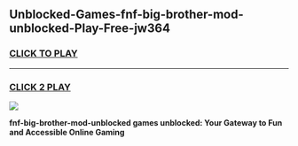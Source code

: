 
## Unblocked-Games-fnf-big-brother-mod-unblocked-Play-Free-jw364
<h3>
<a href="https://premium76.site?title=fnf-big-brother-mod-unblocked&ref=10A">CLICK TO PLAY</a></h3>
<hr>

<h3>
<a href="https://premium76.site?title=fnf-big-brother-mod-unblocked&ref=10A">CLICK 2 PLAY</a>
  
</h3>

<a href="https://premium76.site?title=fnf-big-brother-mod-unblocked&ref=10A"><img src="https://clearcache.store/games.png"></a>


**fnf-big-brother-mod-unblocked games unblocked: Your Gateway to Fun and Accessible Online Gaming**
